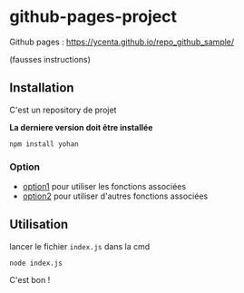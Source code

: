 # github-pages-project
Github pages :
https://ycenta.github.io/repo_github_sample/

(fausses instructions)
## Installation 

C'est un repository de projet

**La derniere version doit être installée**

```sh-session
npm install yohan
```

### Option

- [option1](https://google.com) pour utiliser les fonctions associées
- [option2](https://yandex.com) pour utiliser d'autres fonctions associées


## Utilisation

lancer le fichier ``index.js`` dans la cmd

```sh-session
node index.js
```

C'est bon !

